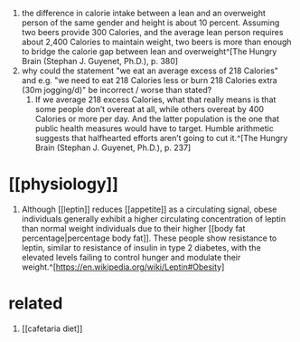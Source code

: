 1. the difference in calorie intake between a lean and an overweight person of the same gender and height is about 10 percent. Assuming two beers provide 300 Calories, and the average lean person requires about 2,400 Calories to maintain weight, two beers is more than enough to bridge the calorie gap between lean and overweight^[The Hungry Brain (Stephan J. Guyenet, Ph.D.), p. 380]
2. why could the statement "we eat an average excess of 218 Calories" and e.g. "we need to eat 218 Calories less or burn 218 Calories extra (30m jogging/d)" be incorrect / worse than stated?
	1. If we average 218 excess Calories, what that really means is that some people don’t overeat at all, while others overeat by 400 Calories or more per day. And the latter population is the one that public health measures would have to target. Humble arithmetic suggests that halfhearted efforts aren’t going to cut it.^[The Hungry Brain (Stephan J. Guyenet, Ph.D.), p. 237]

# [[physiology]]
1. Although [[leptin]] reduces [[appetite]] as a circulating signal, obese individuals generally exhibit a higher circulating concentration of leptin than normal weight individuals due to their higher [[body fat percentage|percentage body fat]]. These people show resistance to leptin, similar to resistance of insulin in type 2 diabetes, with the elevated levels failing to control hunger and modulate their weight.^[https://en.wikipedia.org/wiki/Leptin#Obesity]

# related
1. [[cafetaria diet]]